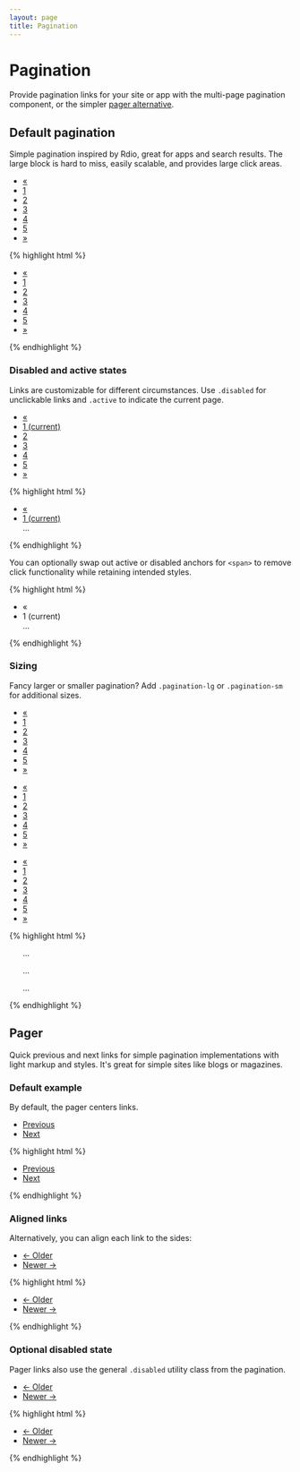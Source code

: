 ```yaml
---
layout: page
title: Pagination
---
```


<div class="bs-docs-section">
  <h1 id="pagination" class="page-header">Pagination</h1>

  <p class="lead">Provide pagination links for your site or app with the multi-page pagination component, or the simpler <a href="#pagination-pager">pager alternative</a>.</p>

  <h2 id="pagination-default">Default pagination</h2>
  <p>Simple pagination inspired by Rdio, great for apps and search results. The large block is hard to miss, easily scalable, and provides large click areas.</p>
  <div class="bs-example">
    <ul class="pagination">
      <li><a href="#">&laquo;</a></li>
      <li><a href="#">1</a></li>
      <li><a href="#">2</a></li>
      <li><a href="#">3</a></li>
      <li><a href="#">4</a></li>
      <li><a href="#">5</a></li>
      <li><a href="#">&raquo;</a></li>
    </ul>
  </div>
{% highlight html %}
<ul class="pagination">
  <li><a href="#">&laquo;</a></li>
  <li><a href="#">1</a></li>
  <li><a href="#">2</a></li>
  <li><a href="#">3</a></li>
  <li><a href="#">4</a></li>
  <li><a href="#">5</a></li>
  <li><a href="#">&raquo;</a></li>
</ul>
{% endhighlight %}

  <h3>Disabled and active states</h3>
  <p>Links are customizable for different circumstances. Use <code>.disabled</code> for unclickable links and <code>.active</code> to indicate the current page.</p>
  <div class="bs-example">
    <ul class="pagination">
      <li class="disabled"><a href="#">&laquo;</a></li>
      <li class="active"><a href="#">1 <span class="sr-only">(current)</span></a></li>
      <li><a href="#">2</a></li>
      <li><a href="#">3</a></li>
      <li><a href="#">4</a></li>
      <li><a href="#">5</a></li>
      <li><a href="#">&raquo;</a></li>
   </ul>
  </div>
{% highlight html %}
<ul class="pagination">
  <li class="disabled"><a href="#">&laquo;</a></li>
  <li class="active"><a href="#">1 <span class="sr-only">(current)</span></a></li>
  ...
</ul>
{% endhighlight %}
  <p>You can optionally swap out active or disabled anchors for <code>&lt;span&gt;</code> to remove click functionality while retaining intended styles.</p>
{% highlight html %}
<ul class="pagination">
  <li class="disabled"><span>&laquo;</span></li>
  <li class="active"><span>1 <span class="sr-only">(current)</span></span></li>
  ...
</ul>
{% endhighlight %}


  <h3>Sizing</h3>
  <p>Fancy larger or smaller pagination? Add <code>.pagination-lg</code> or <code>.pagination-sm</code> for additional sizes.</p>
  <div class="bs-example">
    <div>
      <ul class="pagination pagination-lg">
        <li><a href="#">&laquo;</a></li>
        <li><a href="#">1</a></li>
        <li><a href="#">2</a></li>
        <li><a href="#">3</a></li>
        <li><a href="#">4</a></li>
        <li><a href="#">5</a></li>
        <li><a href="#">&raquo;</a></li>
      </ul>
    </div>
    <div>
      <ul class="pagination">
        <li><a href="#">&laquo;</a></li>
        <li><a href="#">1</a></li>
        <li><a href="#">2</a></li>
        <li><a href="#">3</a></li>
        <li><a href="#">4</a></li>
        <li><a href="#">5</a></li>
        <li><a href="#">&raquo;</a></li>
      </ul>
    </div>
    <div>
      <ul class="pagination pagination-sm">
        <li><a href="#">&laquo;</a></li>
        <li><a href="#">1</a></li>
        <li><a href="#">2</a></li>
        <li><a href="#">3</a></li>
        <li><a href="#">4</a></li>
        <li><a href="#">5</a></li>
        <li><a href="#">&raquo;</a></li>
      </ul>
    </div>
  </div>
{% highlight html %}
<ul class="pagination pagination-lg">...</ul>
<ul class="pagination">...</ul>
<ul class="pagination pagination-sm">...</ul>
{% endhighlight %}


  <h2 id="pagination-pager">Pager</h2>
  <p>Quick previous and next links for simple pagination implementations with light markup and styles. It's great for simple sites like blogs or magazines.</p>

  <h3>Default example</h3>
  <p>By default, the pager centers links.</p>
  <div class="bs-example">
    <ul class="pager">
      <li><a href="#">Previous</a></li>
      <li><a href="#">Next</a></li>
    </ul>
  </div>
{% highlight html %}
<ul class="pager">
  <li><a href="#">Previous</a></li>
  <li><a href="#">Next</a></li>
</ul>
{% endhighlight %}

  <h3>Aligned links</h3>
  <p>Alternatively, you can align each link to the sides:</p>
  <div class="bs-example">
    <ul class="pager">
      <li class="previous"><a href="#">&larr; Older</a></li>
      <li class="next"><a href="#">Newer &rarr;</a></li>
    </ul>
  </div>
{% highlight html %}
<ul class="pager">
  <li class="previous"><a href="#">&larr; Older</a></li>
  <li class="next"><a href="#">Newer &rarr;</a></li>
</ul>
{% endhighlight %}


  <h3>Optional disabled state</h3>
  <p>Pager links also use the general <code>.disabled</code> utility class from the pagination.</p>
  <div class="bs-example">
    <ul class="pager">
      <li class="previous disabled"><a href="#">&larr; Older</a></li>
      <li class="next"><a href="#">Newer &rarr;</a></li>
    </ul>
  </div>
{% highlight html %}
<ul class="pager">
  <li class="previous disabled"><a href="#">&larr; Older</a></li>
  <li class="next"><a href="#">Newer &rarr;</a></li>
</ul>
{% endhighlight %}
</div>
